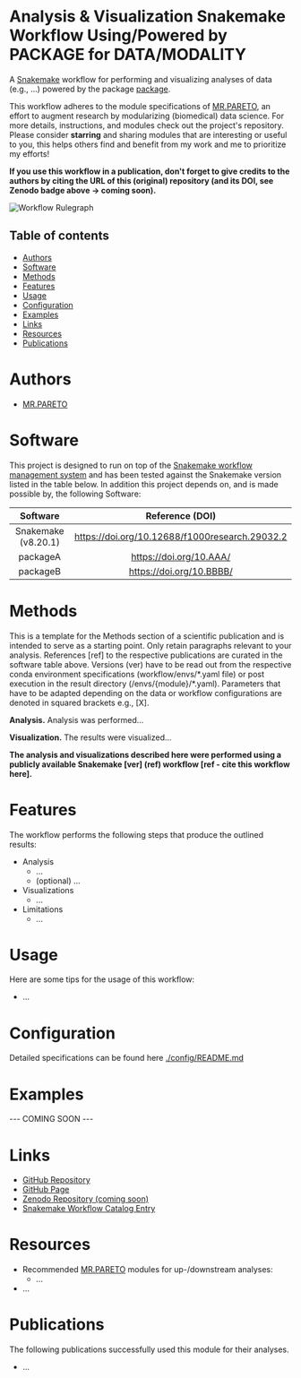 # Analysis & Visualization Snakemake Workflow Using/Powered by PACKAGE for DATA/MODALITY
A [Snakemake](https://snakemake.readthedocs.io/en/stable/) workflow for performing and visualizing analyses of data (e.g., ...) powered by the package [package](https://www.packageURL.org).

This workflow adheres to the module specifications of [MR.PARETO](https://github.com/epigen/mr.pareto), an effort to augment research by modularizing (biomedical) data science. For more details, instructions, and modules check out the project's repository. Please consider **starring** and sharing modules that are interesting or useful to you, this helps others find and benefit from my work and me to prioritize my efforts!

**If you use this workflow in a publication, don't forget to give credits to the authors by citing the URL of this (original) repository (and its DOI, see Zenodo badge above -> coming soon).**

![Workflow Rulegraph](./workflow/dags/rulegraph.svg)

Table of contents
----------------
  * [Authors](#authors)
  * [Software](#software)
  * [Methods](#methods)
  * [Features](#features)
  * [Usage](#usage)
  * [Configuration](#configuration)
  * [Examples](#examples)
  * [Links](#links)
  * [Resources](#resources)
  * [Publications](#publications)

# Authors
- [MR.PARETO](https://github.com/epigen/mr.pareto)


# Software
This project is designed to run on top of the [Snakemake workflow management system](https://snakemake.readthedocs.io/en/stable/) and has been tested against the Snakemake version listed in the table below. In addition this project depends on, and is made possible by, the following Software:

| Software | Reference (DOI) |
| :---: | :---: |
| Snakemake (v8.20.1) | https://doi.org/10.12688/f1000research.29032.2 |
| packageA | https://doi.org/10.AAA/ |
| packageB | https://doi.org/10.BBBB/ |


# Methods
This is a template for the Methods section of a scientific publication and is intended to serve as a starting point. Only retain paragraphs relevant to your analysis. References [ref] to the respective publications are curated in the software table above. Versions (ver) have to be read out from the respective conda environment specifications (workflow/envs/\*.yaml file) or post execution in the result directory (/envs/{module}/\*.yaml). Parameters that have to be adapted depending on the data or workflow configurations are denoted in squared brackets e.g., [X].

__Analysis.__ Analysis was performed...

__Visualization.__ The results were visualized...


**The analysis and visualizations described here were performed using a publicly available Snakemake [ver] (ref) workflow [ref - cite this workflow here].**

# Features
The workflow performs the following steps that produce the outlined results:

- Analysis
  - ...
  - (optional) ...
- Visualizations
  - ...
- Limitations
  - ...


# Usage
Here are some tips for the usage of this workflow:
- ...

# Configuration
Detailed specifications can be found here [./config/README.md](./config/README.md)

# Examples
--- COMING SOON ---

# Links
- [GitHub Repository](https://github.com/user/module/)
- [GitHub Page](https://user.github.io/module/)
- [Zenodo Repository (coming soon)]()
- [Snakemake Workflow Catalog Entry](https://snakemake.github.io/snakemake-workflow-catalog?usage=user/module)

# Resources
- Recommended [MR.PARETO](https://github.com/epigen/mr.pareto) modules for up-/downstream analyses:
    - ...
- ...

# Publications
The following publications successfully used this module for their analyses.
- ...
